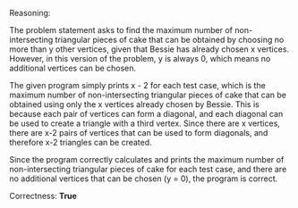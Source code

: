 Reasoning:

The problem statement asks to find the maximum number of non-intersecting triangular pieces of cake that can be obtained by choosing no more than y other vertices, given that Bessie has already chosen x vertices. However, in this version of the problem, y is always 0, which means no additional vertices can be chosen.

The given program simply prints x - 2 for each test case, which is the maximum number of non-intersecting triangular pieces of cake that can be obtained using only the x vertices already chosen by Bessie. This is because each pair of vertices can form a diagonal, and each diagonal can be used to create a triangle with a third vertex. Since there are x vertices, there are x-2 pairs of vertices that can be used to form diagonals, and therefore x-2 triangles can be created.

Since the program correctly calculates and prints the maximum number of non-intersecting triangular pieces of cake for each test case, and there are no additional vertices that can be chosen (y = 0), the program is correct.

Correctness: **True**
